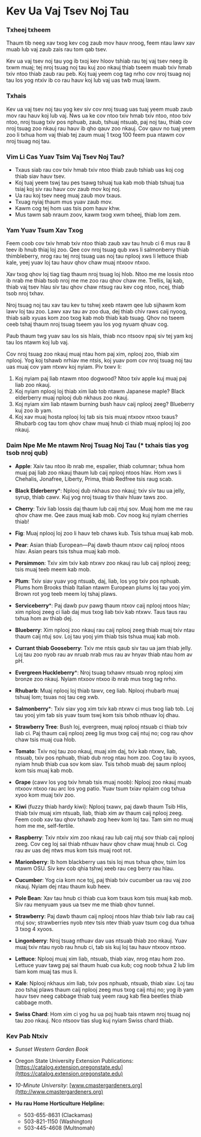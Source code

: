 # Kev Ua Vaj Tsev Noj Tau

### Txheej txheem

Thaum tib neeg xav txog kev cog zaub mov hauv nroog, feem ntau lawv xav muab lub vaj zaub zais rau tom qab tsev.

Kev ua vaj tsev noj tau yog ib txoj kev hloov tshiab rau tej vaj tsev neeg ib txwm muaj; tej nroj tsuag noj tau kuj zoo nkauj thiab tseem muab txiv hmab txiv ntoo thiab zaub rau peb. Koj tuaj yeem cog tag nrho cov nroj tsuag noj tau los yog ntxiv ib co rau hauv koj lub vaj uas twb muaj lawm.

### Txhais

Kev ua vaj tsev noj tau yog kev siv cov nroj tsuag uas tuaj yeem muab zaub mov rau hauv koj lub vaj. Nws ua ke cov ntoo txiv hmab txiv ntoo, ntoo txiv ntoo, nroj tsuag txiv pos nphuab, zaub, tshuaj ntsuab, paj noj tau, thiab cov nroj tsuag zoo nkauj rau hauv ib qho qauv zoo nkauj. Cov qauv no tuaj yeem zoo li txhua hom vaj thiab tej zaum muaj 1 txog 100 feem pua ntawm cov nroj tsuag noj tau.

### Vim Li Cas Yuav Tsim Vaj Tsev Noj Tau?

- Txaus siab rau cov txiv hmab txiv ntoo thiab zaub tshiab uas koj cog thiab siav hauv tsev.
- Koj tuaj yeem tswj tau pes tsawg tshuaj tua kab mob thiab tshuaj tua tsiaj koj siv rau hauv cov zaub mov koj noj.
- Ua rau koj tsev neeg muaj zaub mov txaus.
- Txuag nyiaj thaum mus yuav zaub mov.
- Kawm cog tej hom uas tsis pom hauv khw.
- Mus tawm sab nraum zoov, kawm txog xwm txheej, thiab lom zem.

### Yam Yuav Tsum Xav Txog


Feem coob cov txiv hmab txiv ntoo thiab zaub xav tau hnub ci 6 mus rau 8 teev ib hnub thiaj loj zoo. Qee cov nroj tsuag qub xws li salmonberry thiab thimbleberry, nrog rau tej nroj tsuag uas noj tau nplooj xws li lettuce thiab kale, yeej yuav loj tau hauv qhov chaw muaj ntxoov ntxoo.


Xav txog qhov loj tiag tiag thaum nroj tsuag loj hlob. Ntoo me me lossis ntoo ib nrab me thiab tsob nroj me me zoo rau qhov chaw me. Trellis, laj kab, thiab vaj tsev hlau siv tau qhov chaw ntsug rau kev cog ntoo, ncej, thiab tsob nroj txhav.


Nroj tsuag noj tau xav tau kev tu tshwj xeeb ntawm qee lub sijhawm kom lawv loj tau zoo. Lawv xav tau av zoo dua, dej thiab chiv raws caij nyoog, thiab saib xyuas kom zoo txog kab mob thiab kab tsuag. Qhov no tseem ceeb tshaj thaum nroj tsuag tseem yau los yog nyuam qhuav cog.


Paub thaum twg yuav sau los sis hlais, thiab nco ntsoov npaj siv tej yam koj tau los ntawm koj lub vaj.


Cov nroj tsuag zoo nkauj muaj ntau hom paj xim, nplooj zoo, thiab xim nplooj. Yog koj tshawb nrhiav me ntsis, koj yuav pom cov nroj tsuag noj tau uas muaj cov yam ntxwv koj nyiam. Piv txwv li:

1. Koj nyiam paj liab ntawm ntoo dogwood? Ntoo txiv apple kuj muaj paj liab zoo nkauj.
2. Koj nyiam nplooj loj thiab xim liab tob ntawm Japanese maple? Black elderberry muaj nplooj dub nkhaus zoo nkauj.
3. Koj nyiam xim liab ntawm burning bush hauv caij nplooj zeeg? Blueberry kuj zoo ib yam.
4. Koj xav muaj hosta nplooj loj tab sis tsis muaj ntxoov ntxoo txaus? Rhubarb cog tau tom qhov chaw muaj hnub ci thiab muaj nplooj loj zoo nkauj.

### Daim Npe Me Me ntawm Nroj Tsuag Noj Tau (* txhais tias yog tsob nroj qub)


- **Apple**: Xaiv tau ntoo ib nrab me, espalier, thiab columnar; txhua hom muaj paj liab zoo nkauj thaum lub caij nplooj ntoos hlav. Hom xws li Chehalis, Jonafree, Liberty, Prima, thiab Redfree tsis raug scab.
- **Black Elderberry***: Nplooj dub nkhaus zoo nkauj; txiv siv tau ua jelly, syrup, thiab cawv. Kuj yog nroj tsuag tiv thaiv hluav taws zoo.
- **Cherry**: Txiv liab lossis daj thaum lub caij ntuj sov. Muaj hom me me rau qhov chaw me. Qee zaus muaj kab mob. Cov noog kuj nyiam cherries thiab!
- **Fig**: Muaj nplooj loj zoo li hauv teb chaws kub. Tsis tshua muaj kab mob.
- **Pear**: Asian thiab European—Paj dawb thaum ntxov caij nplooj ntoos hlav. Asian pears tsis tshua muaj kab mob.
- **Persimmon**: Txiv xim txiv kab ntxwv zoo nkauj rau lub caij nplooj zeeg; tsis muaj teeb meem kab mob.
- **Plum**: Txiv siav yuav yog ntsuab, daj, liab, los yog txiv pos nphuab. Plums hom Brooks thiab Italian ntawm European plums loj tau yooj yim. Brown rot yog teeb meem loj tshaj plaws.
- **Serviceberry***: Paj dawb puv pawg thaum ntxov caij nplooj ntoos hlav; xim nplooj zeeg ci liab daj mus txog liab txiv kab ntxwv. Taus taus rau txhua hom av thiab dej.


- **Blueberry**: Xim nplooj zoo nkauj rau caij nplooj zeeg thiab muaj txiv ntau thaum caij ntuj sov. Loj tau yooj yim thiab tsis tshua muaj kab mob.
- **Currant thiab Gooseberry**: Txiv me ntsis qaub siv tau ua jam thiab jelly. Loj tau zoo nyob rau av nruab nrab mus rau av hnyav thiab ntau hom av pH.
- **Evergreen Huckleberry***: Nroj tsuag txhawv ntsuab nrog nplooj xim bronze zoo nkauj. Nyiam ntxoov ntxoo ib nrab mus txog tag nrho.
- **Rhubarb**: Muaj nplooj loj thiab tawv, ceg liab. Nplooj rhubarb muaj tshuaj lom; tsuas noj tau ceg xwb.
- **Salmonberry***: Txiv siav yog xim txiv kab ntxwv ci mus txog liab tob. Loj tau yooj yim tab sis yuav tsum tswj kom tsis txhob nthuav loj dhau.
- **Strawberry Tree**: Bush loj, evergreen, muaj nplooj ntsuab ci thiab txiv liab ci. Paj thaum caij nplooj zeeg lig mus txog caij ntuj no; cog rau qhov chaw tsis muaj cua hlob.
- **Tomato**: Txiv noj tau zoo nkauj, muaj xim daj, txiv kab ntxwv, liab, ntsuab, txiv pos nphuab, thiab dub nrog ntau hom zoo. Cog tau ib xyoos, nyiam hnub thiab cua sov kom siav. Tsis txhob muab dej saum nplooj kom tsis muaj kab mob.


- **Grape** (cawv los yog txiv hmab tsis muaj noob): Nplooj zoo nkauj muab ntxoov ntxoo rau arc los yog patio. Yuav tsum txiav nplaim cog txhua xyoo kom muaj txiv zoo.
- **Kiwi** (fuzzy thiab hardy kiwi): Nplooj txawv, paj dawb thaum Tsib Hlis, thiab txiv muaj xim ntsuab, liab, thiab xim av thaum caij nplooj zeeg. Feem coob xav tau qhov txhawb zog heev kom loj tau. Tam sim no muaj hom me me, self-fertile.
- **Raspberry**: Txiv ntxiv xim zoo nkauj rau lub caij ntuj sov thiab caij nplooj zeeg. Cov ceg loj sai thiab nthuav hauv qhov chaw muaj hnub ci. Cog rau av uas dej ntws mus kom tsis muaj root rot.
- **Marionberry**: Ib hom blackberry uas tsis loj mus txhua qhov, tsim los ntawm OSU. Siv kev cob qhia tshwj xeeb rau ceg berry rau hlau.
- **Cucumber**: Yog cia kom nce toj, paj thiab txiv cucumber ua rau vaj zoo nkauj. Nyiam dej ntau thaum kub heev.
- **Pole Bean**: Xav tau hnub ci thiab cua kom txaus kom tsis muaj kab mob. Siv rau menyuam yaus ua tsev me me thiab qhov tunnel.


- **Strawberry**: Paj dawb thaum caij nplooj ntoos hlav thiab txiv liab rau caij ntuj sov; strawberries nyob ntev tsis ntev thiab yuav tsum cog dua txhua 3 txog 4 xyoos.
- **Lingonberry**: Nroj tsuag nthuav dav uas ntsuab thiab zoo nkauj. Yuav muaj txiv ntau nyob rau hnub ci, tab sis kuj loj tau hauv ntxoov ntxoo.
- **Lettuce**: Nplooj muaj xim liab, ntsuab, thiab xiav, nrog ntau hom zoo. Lettuce yuav tawg paj sai thaum huab cua kub; cog noob txhua 2 lub lim tiam kom muaj tas mus li.
- **Kale**: Nplooj nkhaus xim liab, txiv pos nphuab, ntsuab, thiab xiav. Loj tau zoo tshaj plaws thaum caij nplooj zeeg mus txog caij ntuj no; yog ib yam hauv tsev neeg cabbage thiab tuaj yeem raug kab flea beetles thiab cabbage moth.
- **Swiss Chard**: Hom xim ci yog hu ua poj huab tais ntawm nroj tsuag noj tau zoo nkauj. Nco ntsoov tias slug kuj nyiam Swiss chard thiab.

### Kev Pab Ntxiv


- *Sunset Western Garden Book*
- Oregon State University Extension Publications: [https://catalog.extension.oregonstate.edu](https://catalog.extension.oregonstate.edu)
- *10-Minute University*: [www.cmastergardeners.org](http://www.cmastergardeners.org)


- **Hu rau Home Horticulture Helpline:**
  - 503-655-8631 (Clackamas)
  - 503-821-1150 (Washington)
  - 503-445-4608 (Multnomah)
